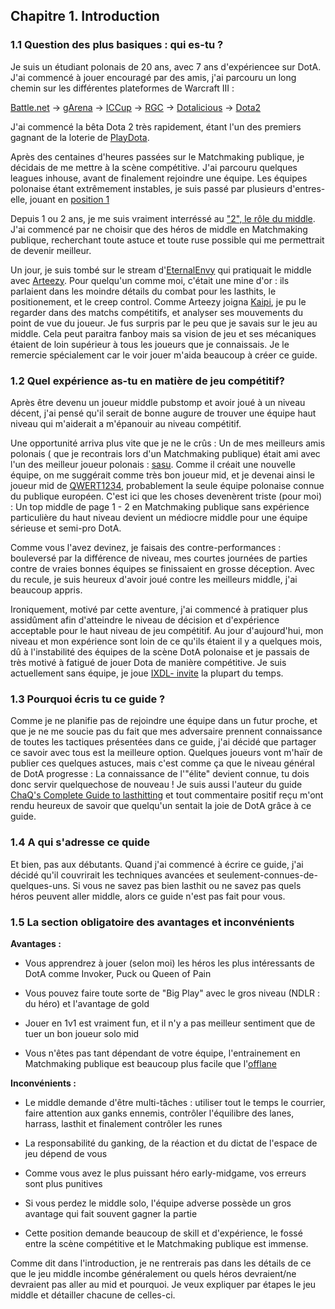 ## Chapitre 1. Introduction ##

### 1.1 Question des plus basiques : qui es-tu ? ###

Je suis un étudiant polonais de 20 ans, avec 7 ans d'expériencee sur DotA. J'ai commencé
à jouer encouragé par des amis, j'ai parcouru un long chemin sur les différentes 
plateformes de Warcraft III : 

[Battle.net](http://www.battle.net) -> [gArena](http://garena.com) -> [ICCup](http://www.iccup.com) -> [RGC](http://www.rankedgaming.com) -> [Dotalicious](http://wwww.dotalicious-gaming.com) -> [Dota2](http://dota2.com)

J'ai commencé la bêta Dota 2 très rapidement, étant l'un des premiers gagnant de la loterie de
[PlayDota](http://www.playdota.com).

Après des centaines d'heures passées sur le Matchmaking publique, je décidais de me mettre
à la scène compétitive. J'ai parcouru quelques leagues inhouse, avant de finalement rejoindre
une équipe. Les équipes polonaise étant extrêmement instables, je suis passé par plusieurs d'entres-
elle, jouant en [position 1](http://www.millenium.org/dota-2/acceuil/guides/metagame-competitive-roles-et-position-des-heros-92811?page=2)

Depuis 1 ou 2 ans, je me suis vraiment interréssé au ["2", le rôle du middle](http://www.millenium.org/dota-2/acceuil/guides/metagame-competitive-roles-et-position-des-heros-92811?page=3).
J'ai commencé par ne choisir que des héros de middle en Matchmaking publique, recherchant toute astuce et toute ruse possible qui me permettrait de devenir meilleur.

Un jour, je suis tombé sur le stream d'[EternalEnvy](http://www.wiki.teamliquid.net/dota2/EternaLEnVy) qui pratiquait le middle avec [Arteezy](http://www.wiki.teamliquid.net/dota2/Arteezy).
Pour quelqu'un comme moi, c'était une mine d'or : ils parlaient dans les moindre détails du combat pour les lasthits, le positionement, et le creep control. Comme Arteezy joigna [Kaipi](http://www.wiki.teamliquid.net/dota2/Kaipi), je pu le 
regarder dans des matchs compétitifs, et analyser ses mouvements du point de vue du joueur. Je fus surpris par le peu que je savais sur le jeu au middle. Cela peut paraitra fanboy mais sa vision de jeu et ses mécaniques
étaient de loin supérieur à tous les joueurs que je connaissais. Je le remercie spécialement car le voir jouer m'aida beaucoup à créer ce guide.

### 1.2 Quel expérience as-tu en matière de jeu compétitif? ###

Après être devenu un joueur middle pubstomp et avoir joué à un niveau décent, j'ai pensé qu'il serait de bonne augure de trouver une équipe haut niveau qui m'aiderait a m'épanouir au niveau compétitif.

Une opportunité arriva plus vite que je ne le crûs : Un de mes meilleurs amis polonais ( que je recontrais lors d'un Matchmaking publique) était ami avec l'un des meilleur joueur polonais : [sasu](http://www.joindota.com/en/edb/player/3521-sasu).
Comme il créait une nouvelle équipe, on me suggérait comme très bon joueur mid, et je devenai ainsi le joueur mid de [QWERT1234](http://www.joindota.com/en/edb/team/472-qwert12345), probablement la seule équipe polonaise connue du publique européen.
C'est ici que les choses devenèrent triste (pour moi) : Un top middle de page 1 - 2 en Matchmaking publique sans expérience particulière du haut niveau devient un médiocre middle pour une équipe sérieuse et semi-pro DotA.

Comme vous l'avez devinez, je faisais des contre-performances : bouleversé par la différence de niveau, mes courtes journées de parties contre de vraies bonnes équipes se finissaient en grosse déception. Avec du recule, je suis heureux d'avoir joué contre
les meilleurs middle, j'ai beaucoup appris.

Ironiquement, motivé par cette aventure, j'ai commencé à pratiquer plus assidûment afin d'atteindre le niveau de décision et d'expérience acceptable pour le haut niveau de jeu compétitif.
Au jour d'aujourd'hui, mon niveau et mon expérience sont loin de ce qu'ils étaient il y a quelques mois, dû à l'instabilité des équipes de la scène DotA polonaise et je passais de très motivé à fatigué de jouer Dota de manière compétitive. Je suis actuellement
sans équipe, je joue [IXDL- invite](http://ixdl.net) la plupart du temps. 

### 1.3 Pourquoi écris tu ce guide ? ###

Comme je ne planifie pas de rejoindre une équipe dans un futur proche, et que je ne me soucie pas du fait que mes adversaire prennent connaissance de toutes les tactiques présentées dans ce guide, j'ai décidé que partager ce savoir avec tous est la meilleure option.
Quelques joueurs vont m'haïr de publier ces quelques astuces, mais c'est comme ça que le niveau général de DotA progresse : 
La connaissance de l'"élite" devient connue, tu dois donc servir quelquechose de nouveau ! Je suis aussi l'auteur du guide [ChaQ's Complete Guide to lasthitting](http://www.playdota.coom/guides/no-more-l2-farm-noob) et tout commentaire positif reçu m'ont rendu heureux de savoir que quelqu'un
sentait la joie de DotA grâce à ce guide.

### 1.4 A qui s'adresse ce quide ###

Et bien, pas aux débutants. Quand j'ai commencé à écrire ce guide, j'ai décidé qu'il couvrirait les techniques avancées et seulement-connues-de-quelques-uns.
Si vous ne savez pas bien lasthit ou ne savez pas quels héros peuvent aller middle, alors ce guide n'est pas fait pour vous.

### 1.5 La section obligatoire des avantages et inconvénients ###

__Avantages :__

  + Vous apprendrez à jouer (selon moi) les héros les plus intéressants de DotA comme Invoker, Puck ou Queen of Pain

  + Vous pouvez faire toute sorte de "Big Play" avec le gros niveau (NDLR : du héro) et l'avantage de gold

  + Jouer en 1v1 est vraiment fun, et il n'y a pas meilleur sentiment que de tuer un bon joueur solo mid

  + Vous n'êtes pas tant dépendant de votre équipe, l'entrainement en Matchmaking publique est beaucoup plus facile que l'[offlane](http://www.millenium.org/dota-2/acceuil/guides/metagame-competitive-roles-et-position-des-heros-92811?page=3)

__Inconvénients :__

  + Le middle demande d'être multi-tâches : utiliser tout le temps le courrier, faire attention aux ganks ennemis, contrôler l'équilibre des lanes, harrass, lasthit et finalement contrôler les runes

  + La responsabilité du ganking, de la réaction et du dictat de l'espace de jeu dépend de vous

  + Comme vous avez le plus puissant héro early-midgame, vos erreurs sont plus punitives

  + Si vous perdez le middle solo, l'équipe adverse possède un gros avantage qui fait souvent gagner la partie
  
  + Cette position demande beaucoup de skill et d'expérience, le fossé entre la scène compétitive et le Matchmaking publique est immense.

Comme dit dans l'introduction, je ne rentrerais pas dans les détails de ce que le jeu middle incombe généralement ou quels héros devraient/ne devraient pas aller au mid et pourquoi. Je veux expliquer par étapes le jeu middle et détailler chacune de celles-ci.

